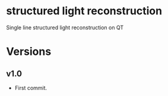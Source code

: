 # structured light reconstruction

Single line structured light reconstruction on QT

# Versions

## v1.0

- First commit.
